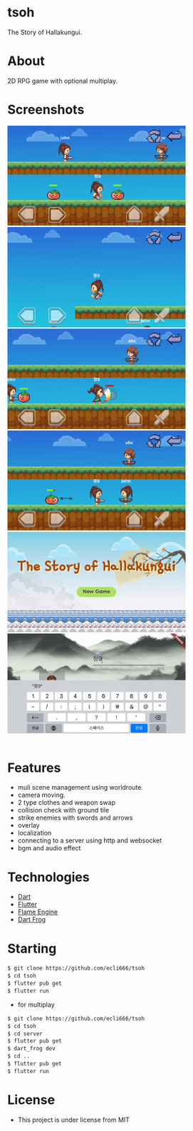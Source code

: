 # tsoh

The Story of Hallakungui.

# About

2D RPG game with optional multiplay.

# Screenshots

<img src="./.github/screenshot_2.png" width="400"/>
<img src="./.github/screenshot_5.png" width="400"/>
<img src="./.github/screenshot_3.png" width="400"/>
<img src="./.github/screenshot_4.png" width="400"/>
<img src="./.github/screenshot_0.png" width="400"/>
<img src="./.github/screenshot_1.png" width="400"/>
<br/><br/>

# Features

- muli scene management using worldroute.
- camera moving.
- 2 type clothes and weapon swap
- collision check with ground tile
- strike enemies with swords and arrows
- overlay
- localization
- connecting to a server using http and websocket
- bgm and audio effect

# Technologies

- [Dart](https://dart.dev/)
- [Flutter](https://flutter.dev/)
- [Flame Engine](https://flame-engine.org/)
- [Dart Frog](https://dartfrog.vgv.dev/)

# Starting

```bash
$ git clone https://github.com/ecli666/tsoh
$ cd tsoh
$ flutter pub get
$ flutter run
```
- for multiplay
```bash
$ git clone https://github.com/ecli666/tsoh
$ cd tsoh
$ cd server
$ flutter pub get
$ dart_frog dev
$ cd ..
$ flutter pub get
$ flutter run
```

# License

- This project is under license from MIT
